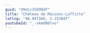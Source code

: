 ```yaml
---
guid: "d9dcc25899df"
title: "Château de Maisons-Laffitte"
latlng: "48.947166, 2.153847"
youtubeId: "_-xkmORDlvo" 
---
```

